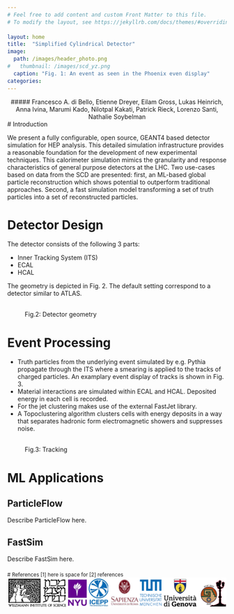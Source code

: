 ```yaml
---
# Feel free to add content and custom Front Matter to this file.
# To modify the layout, see https://jekyllrb.com/docs/themes/#overriding-theme-defaults

layout: home
title:  "Simplified Cylindrical Detector"
image: 
  path: /images/header_photo.png
#   thumbnail: /images/scd_yz.png
  caption: "Fig. 1: An event as seen in the Phoenix even display"
categories:
---
```

<div align="center">
##### Francesco A. di Bello, Etienne Dreyer, Eilam Gross, Lukas Heinrich, Anna Ivina, Marumi Kado, Nilotpal Kakati, Patrick Rieck, Lorenzo Santi, Nathalie Soybelman
</div>
# Introduction

We present a fully configurable, open source, GEANT4 based detector simulation for HEP analysis. This detailed simulation infrastructure provides a reasonable foundation for the development of new experimental techniques. This calorimeter simulation mimics the granularity and response characteristics of general purpose detectors at the LHC. Two use-cases based on data from the SCD are presented: first, an ML-based global particle reconstruction which shows potential to outperform traditional approaches. Second, a fast simulation model transforming a set of truth particles into a set of reconstructed particles.

# Detector Design

The detector consists of the following 3 parts:

- Inner Tracking System (ITS)
- ECAL
- HCAL

The geometry is depicted in Fig. 2. The default setting correspond to a detector similar to ATLAS. 

<figure style="width: 350px" class="align-right">
  <img src="{{ '/images/scd_yz.png' | absolute_url }}" alt="">
  <figcaption>Fig.2: Detector geometry</figcaption>
</figure> 


# Event Processing

- Truth particles from the underlying event simulated by e.g. Pythia propagate through the ITS where a smearing is applied to the tracks of charged particles. An examplary event display of tracks is shown in Fig. 3.
- Material interactions are simulated within ECAL and HCAL. Deposited energy in each cell is recorded.
- For the jet clustering makes use of the external FastJet library.
- A Topoclustering algorithm clusters cells with energy deposits in a way that separates hadronic form electromagnetic showers and suppresses noise.

<figure style="width: 250px" class="align-right">
  <img src="{{ '/images/tracks.png' | absolute_url }}" alt="">
  <figcaption>Fig.3: Tracking</figcaption>
</figure> 

# ML Applications 

## ParticleFlow 

Describe ParticleFlow here.

## FastSim 

Describe FastSim here.

<sub>
    # References 
    [1] here is space for 
    [2] references
</sub>


<img src="images/logos.png" class="align-center" alt="">
